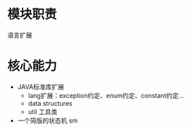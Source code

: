# 模块职责
语言扩展


# 核心能力
* JAVA标准库扩展
    * lang扩展：exception约定、enum约定、constant约定...
    * data structures
    * util 工具类
* 一个简版的状态机 sm
